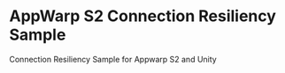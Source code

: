 AppWarp S2 Connection Resiliency Sample
=======================================

Connection Resiliency Sample for Appwarp S2 and Unity
